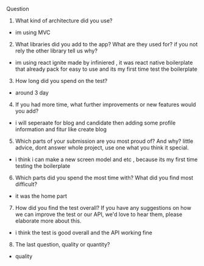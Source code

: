 Question

1. What kind of architecture did you use?
- im using MVC
2. What libraries did you add to the app? What are they used for? if you not rely the other library tell us why?
- im using react ignite made by infiniered , it was react native boilerplate that already pack for easy to use and its my first time test the boilerplate
3. How long did you spend on the test?
- around 3 day 
4. If you had more time, what further improvements or new features would you add?
- i will seperaate for blog and candidate then adding some profile information and fitur like create blog 
5. Which parts of your submission are you most proud of? And why? little advice, dont answer whole project, use one what you think it special.
- i think i can make a new screen model and etc , because its my first time testing the boilerplate
6. Which parts did you spend the most time with? What did you find most difficult?
- it was the home part 
7. How did you find the test overall? If you have any suggestions on how we can improve the test or our API, we'd love to hear them, please elaborate more about this.
- i think the test is good overall and the API working fine 
8. The last question, quality or quantity?
- quality